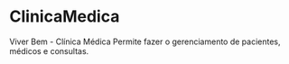 # ClinicaMedica
Viver Bem - Clínica Médica
Permite fazer o gerenciamento de pacientes, médicos e consultas.
